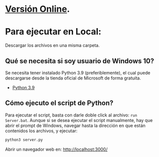 # [Versión Online](https://metantonio.github.io/infection-simulation/).

# Para ejecutar en Local:

Descargar los archivos en una misma carpeta.

## Qué se necesita si soy usuario de Windows 10?

Se necesita tener instalado Python 3.9 (preferiblemente), el cual puede descargarse desde la tienda oficial de Microsoft de forma gratuita.

- [Python 3.9](https://www.microsoft.com/store/productId/9P7QFQMJRFP7)

## Cómo ejecuto el script de Python?
 
Para ejecutar el script, basta con darle doble click al archivo: `run Server.bat`. Aunque si se desea ejecutar el script manualmente, hay que abrir el prompt de Windows, navegar hasta la dirección en que están contenidos los archivos, y ejecutar:

```sh
python3 server.py
```

Abrir un navegador web en: [http://localhost:3000/](http://localhost:3000/)